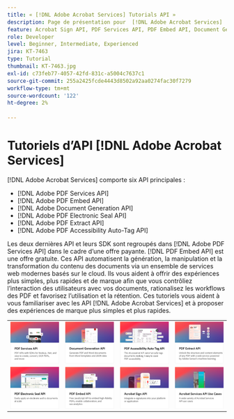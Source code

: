 ```yaml
---
title: « [!DNL Adobe Acrobat Services] Tutorials API »
description: Page de présentation pour  [!DNL Adobe Acrobat Services]
feature: Acrobat Sign API, PDF Services API, PDF Embed API, Document Generation API, PDF Electronic Seal API, PDF Extract API, PDF Accessibility Auto-Tag API
role: Developer
level: Beginner, Intermediate, Experienced
jira: KT-7463
type: Tutorial
thumbnail: KT-7463.jpg
exl-id: c73feb77-4057-42fd-831c-a5004c7637c1
source-git-commit: 255a2425fcde4443d8502a92aa0274fac30f7279
workflow-type: tm+mt
source-wordcount: '122'
ht-degree: 2%

---
```


# Tutoriels d’API [!DNL Adobe Acrobat Services]

[!DNL Adobe Acrobat Services] comporte six API principales :

* [!DNL Adobe PDF Services API]
* [!DNL Adobe PDF Embed API]
* [!DNL Adobe Document Generation API]
* [!DNL Adobe PDF Electronic Seal API]
* [!DNL Adobe PDF Extract API]
* [!DNL Adobe PDF Accessibility Auto-Tag API]

Les deux dernières API et leurs SDK sont regroupés dans [!DNL Adobe PDF Services API] dans le cadre d’une offre payante. [!DNL PDF Embed API] est une offre gratuite. Ces API automatisent la génération, la manipulation et la transformation du contenu des documents via un ensemble de services web modernes basés sur le cloud. Ils vous aident à offrir des expériences plus simples, plus rapides et de marque afin que vous contrôliez l’interaction des utilisateurs avec vos documents, rationalisez les workflows des PDF et favorisez l’utilisation et la rétention. Ces tutoriels vous aident à vous familiariser avec les API [!DNL Adobe Acrobat Services] et à proposer des expériences de marque plus simples et plus rapides.

<table style="table-layout:fixed">
<tr>
 <td>
   <a href="pdfservices/overview-pdfservices.md">
      <img alt="API PDF Services" src="assets/pdfservicescard.png" />
   </a>
  </td>
  <td>
   <a href="docgen/overview-docgen.md">
      <img alt="API Document Generation" src="assets/docgencard.png" />
   </a>
  </td>
  <td>
   <a href="pdfaccessibility/overview-accessibility.md">
      <img alt="API de balisage automatique d’accessibilité du PDF" src="assets/PDFAccessibility.png" />
   </a>
  </td>
  <td>
   <a href="pdfextract/overview-extract.md">
      <img alt="API PDF Extract" src="assets/pdfextractcard.png" />
   </a>
  </td>
</tr>
<tr>
  <td>
   <a href="pdfelectronicseal/overview-electronic-seal.md">
      <img alt="API de cachet électronique PDF" src="assets/PDFElectronicSeal.png" />
   </a>
  </td>
 <td>
   <a href="pdfembed/overview-embed.md">
      <img alt="Prise en main de l’API Adobe PDF Tools et de Java" src="assets/pdfembedcard.png" />
   </a>
  </td>
 <td>
   <a href="acrobatsign/overview-sign.md">
      <img alt="API Acrobat Sign" src="assets/acrobatsigncard.png" />
   </a>
  </td>
 <td>
   <a href="usecases/overview-usecases.md">
      <img alt="[!DNL Adobe Acrobat Services] Cas d’utilisation des API" src="assets/usecasescard.png" />
   </a>
  </td>
</tr>
</table>
